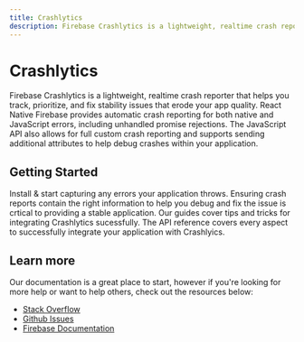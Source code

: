 ```yaml
---
title: Crashlytics
description: Firebase Crashlytics is a lightweight, realtime crash reporter that helps you track, prioritize, and fix stability issues that erode your app quality. 
---
```


# Crashlytics

Firebase Crashlytics is a lightweight, realtime crash reporter that helps you track, prioritize, and fix stability issues that erode your app quality.
React Native Firebase provides automatic crash reporting for both native and JavaScript errors, including unhandled promise rejections.
The JavaScript API also allows for full custom crash reporting and supports sending additional attributes to help debug crashes within your
application. 

<Youtube id="k_mdNRZzd30" />

## Getting Started

<Grid>
	<Block
		icon="build"
		color="#ffc107"
		title="Quick Start"
		to="/{{ version }}/crashlytics/quick-start"
	>
	  Install & start capturing any errors your application throws.
  </Block>
	<Block
		icon="school"
		color="#4CAF50"
		title="Guides"
		to="/guides?tag=crashlytics"
	>
    Ensuring crash reports contain the right information to help you debug and fix the issue is crtical to providing
    a stable application. Our guides cover tips and tricks for integrating Crashlytics sucessfully.
	</Block>
  <Block
		icon="layers"
		color="#03A9F4"
		title="Reference"
		to="/{{ version }}/crashlytics/reference"
	>
    The API reference covers every aspect to successfully integrate your application with
    Crashlyics.
	</Block>
</Grid>

## Learn more

Our documentation is a great place to start, however if you're looking for more help or want to help others, 
check out the resources below:

- [Stack Overflow](https://stackoverflow.com/questions/tagged/react-native-firebase-crashlytics)
- [Github Issues](https://github.com/invertase/react-native-firebase/issues?utf8=%E2%9C%93&q=is%3Aissue+sort%3Aupdated-desc+label%3Acrashlytics+)
- [Firebase Documentation](https://firebase.google.com/docs/functions?utm_source=invertase&utm_medium=react-native-firebase&utm_campaign=crashlytics)
